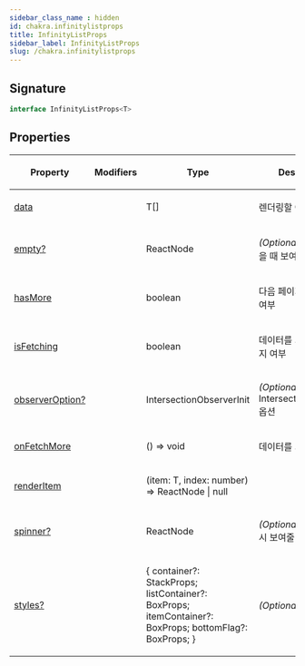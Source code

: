 ```yaml
---
sidebar_class_name : hidden
id: chakra.infinitylistprops
title: InfinityListProps
sidebar_label: InfinityListProps
slug: /chakra.infinitylistprops
---
```






## Signature

```typescript
interface InfinityListProps<T> 
```

## Properties

<table><thead><tr><th>

Property


</th><th>

Modifiers


</th><th>

Type


</th><th>

Description


</th></tr></thead>
<tbody><tr><td>

[data](./chakra.infinitylistprops.data)


</td><td>


</td><td>

T[]


</td><td>

렌더링할 아이템


</td></tr>
<tr><td>

[empty?](./chakra.infinitylistprops.empty)


</td><td>


</td><td>

ReactNode


</td><td>

_(Optional)_ 데이터가 없을 때 보여줄 컴포넌트


</td></tr>
<tr><td>

[hasMore](./chakra.infinitylistprops.hasmore)


</td><td>


</td><td>

boolean


</td><td>

다음 페이지가 있는지 여부


</td></tr>
<tr><td>

[isFetching](./chakra.infinitylistprops.isfetching)


</td><td>


</td><td>

boolean


</td><td>

데이터를 가져오고 있는지 여부


</td></tr>
<tr><td>

[observerOption?](./chakra.infinitylistprops.observeroption)


</td><td>


</td><td>

IntersectionObserverInit


</td><td>

_(Optional)_ IntersectionObserver 옵션


</td></tr>
<tr><td>

[onFetchMore](./chakra.infinitylistprops.onfetchmore)


</td><td>


</td><td>

() =&gt; void


</td><td>

데이터를 가져오는 함수


</td></tr>
<tr><td>

[renderItem](./chakra.infinitylistprops.renderitem)


</td><td>


</td><td>

(item: T, index: number) =&gt; ReactNode \| null


</td><td>


</td></tr>
<tr><td>

[spinner?](./chakra.infinitylistprops.spinner)


</td><td>


</td><td>

ReactNode


</td><td>

_(Optional)_ isFetching 시 보여줄 스피너


</td></tr>
<tr><td>

[styles?](./chakra.infinitylistprops.styles)


</td><td>


</td><td>

\{ container?: StackProps; listContainer?: BoxProps; itemContainer?: BoxProps; bottomFlag?: BoxProps; \}


</td><td>

_(Optional)_ 스타일


</td></tr>
</tbody></table>

